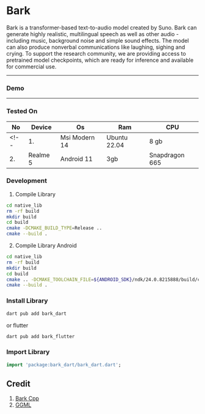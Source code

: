 # Bark

Bark is a transformer-based text-to-audio model created by Suno. Bark can generate highly realistic, multilingual speech as well as other audio - including music, background noise and simple sound effects. The model can also produce nonverbal communications like laughing, sighing and crying. To support the research community, we are providing access to pretrained model checkpoints, which are ready for inference and available for commercial use.



---

### Demo

---

### Tested On

| No | Device        | Os           | Ram  | CPU             |
|----|---------------|--------------|------|-----------------|
<!-- | 1. | Msi Modern 14 | Ubuntu 22.04 | 8 gb | Amd Ryzen 5500u |
| 2. | Realme 5      | Android 11   | 3gb  | Snapdragon 665  | -->


### Development

1. Compile Library

```bash
cd native_lib
rm -rf build
mkdir build
cd build
cmake -DCMAKE_BUILD_TYPE=Release ..
cmake --build .
```

2. Compile Library Android

```bash
cd native_lib
rm -rf build
mkdir build
cd build
cmake .. -DCMAKE_TOOLCHAIN_FILE=${ANDROID_SDK}/ndk/24.0.8215888/build/cmake/android.toolchain.cmake -DCMAKE_BUILD_TYPE=Release -DANDROID_ABI=arm64-v8a
cmake --build .
```

### Install Library

```bash
dart pub add bark_dart
```

or flutter

```bash
dart pub add bark_flutter
```

### Import Library

```dart
import 'package:bark_dart/bark_dart.dart';
```


## Credit

1. [Bark Cpp](https://github.com/PABannier/bark.cpp)
2. [GGML](https://github.com/ggerganov/ggml)



